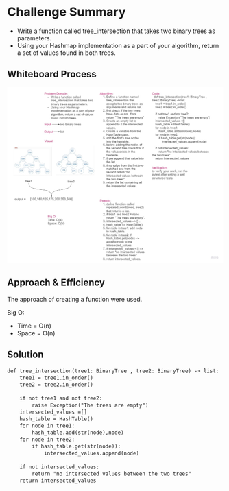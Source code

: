 # Challenge Summary

* Write a function called tree_intersection that takes two binary trees as parameters.
* Using your Hashmap implementation as a part of your algorithm, return a set of values found in both trees.

## Whiteboard Process

![whiteboard](img/code-challenge-32.jpg)

## Approach & Efficiency

The approach of creating a function were used.

Big O:

* Time = O(n)
* Space = O(n)

## Solution

    def tree_intersection(tree1: BinaryTree , tree2: BinaryTree) -> list:
        tree1 = tree1.in_order()
        tree2 = tree2.in_order()

        if not tree1 and not tree2:
            raise Exception("The trees are empty")
        intersected_values =[]
        hash_table = HashTable()
        for node in tree1:
            hash_table.add(str(node),node)
        for node in tree2:
            if hash_table.get(str(node)):
                intersected_values.append(node)

        if not intersected_values:
            return "no intersected values between the two trees"
        return intersected_values

